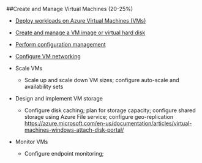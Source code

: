 ##Create and Manage Virtual Machines (20-25%)

  * [Deploy workloads on Azure Virtual Machines (VMs)](CreateAndManageVMS/deploy-workloads-on-vms.md)
  * [Create and manage a VM image or virtual hard disk](CreateAndManageVMS/create-virtual-hard-disk.md)
  * [Perform configuration management](CreateAndManageVMS/perform-configuration-management.md)
  * [Configure VM networking](CreateAndManageVMS/configure-vm-networking.md)

  * Scale VMs
	- Scale up and scale down VM sizes; configure auto-scale and availability sets
  * Design and implement VM storage
    - Configure disk caching; plan for storage capacity; configure shared storage using Azure File service; configure geo-replication
    https://azure.microsoft.com/en-us/documentation/articles/virtual-machines-windows-attach-disk-portal/
    
  * Monitor VMs
    - Configure endpoint monitoring;